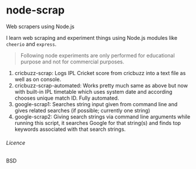 # node-scrap
Web scrapers using Node.js

I learn web scraping and experiment things using Node.js modules like `cheerio` and `express`. 

>Following node experiments are only performed for educational purpose and not for commercial purposes.

1. cricbuzz-scrap: Logs IPL Cricket score from cricbuzz into a text file as well as on console.
2. cricbuzz-scrap-automated: Works pretty much same as above but now with built-in IPL timetable which uses system date and according chooses unique match ID. Fully automated.
3. google-scrap1: Searches string input given from command line and gives related searches (if possible; currently one string)
4. google-scrap2: Giving search strings via command line arguments while running this script, it searches Google for that string(s) and finds top keywords associated with that search strings.


###### Licence
BSD
